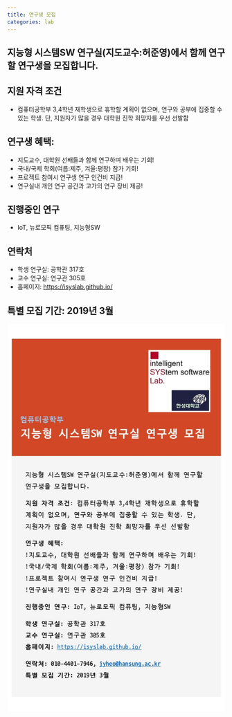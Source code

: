 ```yaml
---
title: 연구생 모집
categories: lab
---
```


## 지능형 시스템SW 연구실(지도교수:허준영)에서 함께 연구할 연구생을 모집합니다. 

## 지원 자격 조건
- 컴퓨터공학부 3,4학년 재학생으로 휴학할 계획이 없으며, 연구와 공부에 집중할 수 있는 학생. 단, 지원자가 많을 경우 대학원 진학 희망자를 우선 선발함

## 연구생 혜택: 
- 지도교수, 대학원 선배들과 함께 연구하며 배우는 기회!
- 국내/국제 학회(여름:제주, 겨울:평창) 참가 기회!
- 프로젝트 참여시 연구생 연구 인건비 지급!
- 연구실내 개인 연구 공간과 고가의 연구 장비 제공!

## 진행중인 연구
- IoT, 뉴로모픽 컴퓨팅, 지능형SW

## 연락처
- 학생 연구실: 공학관 317호
- 교수 연구실: 연구관 305호
- 홈페이지: https://isyslab.github.io/

## 특별 모집 기간: 2019년 3월

![poster](hiring.jpg)
